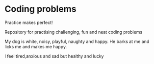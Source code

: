 # Coding problems
Practice makes perfect! 

Repository for practising challenging, fun and neat coding problems

My dog is white, noisy, playful, naughty and happy. He barks at me and licks me and makes me happy.

I feel tired,anxious and sad but healthy and lucky
